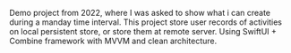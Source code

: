 Demo project from 2022, where I was asked to show what i can create during a manday time interval. 
This project store user records of activities on local persistent store, or store them at remote server. Using SwiftUI + Combine 
framework with MVVM and clean architecture.

